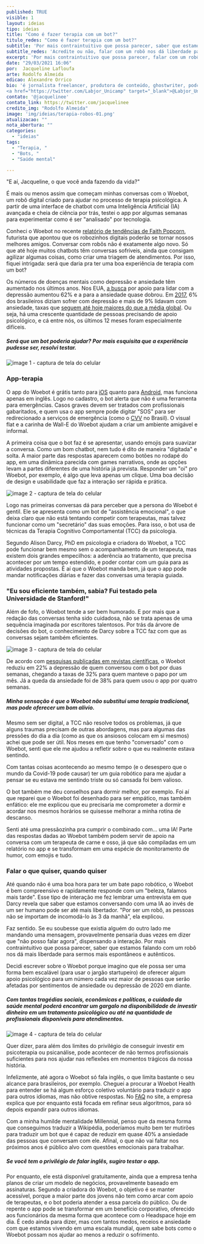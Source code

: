 ```yaml
---
published: TRUE
visible: 1
layout: ideias
tipo: ideias
title: "Como é fazer terapia com um bot?"
titulo_redes: "Como é fazer terapia com um bot?"
subtitle: 'Por mais contraintuitivo que possa parecer, saber que estamos falando com um robô nos dá liberdade para sermos mais espontâneos e autênticos'
subtitle_redes: 'Acredite ou não, falar com um robô nos dá liberdade para sermos mais espontâneos e autênticos'
excerpt: 'Por mais contraintuitivo que possa parecer, falar com um robô nos dá liberdade para sermos mais espontâneos e autênticos'
date: "29/03/2021 16:06"
por:  Jacqueline Lafloufa
arte: Rodolfo Almeida
edicao: Alexandre Orrico
bio: 'é jornalista freelancer, produtora de conteúdo, ghostwriter, podcaster e pesquisadora no
<a href="https://twitter.com/Labjor_Unicamp" target="_blank">@Labjor_Unicamp</a>.'
contato: '@jacquelinee'
contato_link: https://twitter.com/jacquelinee
credito_img: "Rodolfo Almeida"
image: 'img/ideias/terapia-robos-01.png'
atualizacao: ""
nota_abertura: ""
categories:
  - "ideias"
tags:
  - "Terapia, "
  - "Bots, "
  - "Saúde mental"

---
```


"E aí, Jacqueline, o que você anda fazendo da vida?"

É mais ou menos assim que começam minhas conversas com o Woebot, um robô digital criado para ajudar no processo de terapia psicológica. A partir de uma interface de chatbot com uma Inteligência Artificial (IA) avançada e cheia de ciência por trás, testei o app por algumas semanas para experimentar como é ser "analisado" por tecnologia.

Conheci o Woebot no recente [relatório de tendências de Faith Popcorn](https://prezi.com/view/dhOuag97Pq6ihclg1qo0/), futurista que apontou que os robozinhos digitais poderão se tornar nossos melhores amigos. Conversar com robôs não é exatamente algo novo. Só que até hoje muitos chatbots têm conversas sofríveis, ainda que consigam agilizar algumas coisas, como criar uma triagem de atendimentos. Por isso, fiquei intrigada: será que daria pra ter uma boa experiência de terapia com um bot?

Os números de doenças mentais como depressão e ansiedade têm aumentado nos últimos anos. Nos EUA, [a busca](https://www.mhanational.org/issues/state-mental-health-america) por apoio para lidar com a depressão aumentou 62% e a para a ansiedade quase dobrou. Em [2017](https://apps.who.int/iris/bitstream/handle/10665/254610/WHO-MSD-MER-2017.2-eng.pdf), 6% dos brasileiros diziam sofrer com depressão e mais de 9% lidavam com ansiedade, taxas que [seguem até hoje maiores do que a média global](http://ghdx.healthdata.org/gbd-results-tool?params=gbd-api-2019-permalink/108790ad882e53d1ce7210323145839c). Ou seja, há uma crescente quantidade de pessoas precisando de apoio psicológico, e cá entre nós, os últimos 12 meses foram especialmente difíceis.

##### Será que um bot poderia ajudar? Por mais esquisita que a experiência pudesse ser, resolvi testar.

<img src="{{ site.baseurl }}/img/ideias/woebot/img1.png" alt="image 1 - captura de tela do celular" class="img-meio">

### App-terapia

O app do Woebot é grátis tanto para [iOS](https://itunes.apple.com/us/app/woebot/id1305375832?ls=1&mt=8) quanto para [Android](https://play.google.com/store/apps/details?id=com.woebot), mas funciona apenas em inglês. Logo no cadastro, o bot alerta que não é uma ferramenta para emergências. Casos graves devem ser tratados com profissionais gabaritados, e quem usa o app sempre pode digitar "SOS" para ser redirecionado a serviços de emergência (como o [CVV](https://www.cvv.org.br/) no Brasil). O visual flat e a carinha de Wall-E do Woebot ajudam a criar um ambiente amigável e informal.

A primeira coisa que o bot faz é se apresentar, usando emojis para suavizar a conversa. Como um bom chatbot, nem tudo é dito de maneira "digitada" e solta. A maior parte das respostas aparecem como botões no rodapé do app, em uma dinâmica parecida com games narrativos, onde as opções levam a partes diferentes de uma história já prevista. Responder um "oi" pro Woebot, por exemplo, é algo que leva apenas um clique. Uma boa decisão de design e usabilidade que faz a interação ser rápida e prática.

<img src="{{ site.baseurl }}/img/ideias/woebot/img2.png" alt="image 2 - captura de tela do celular" class="img-meio">


Logo nas primeiras conversas dá para perceber que a persona do Woebot é gentil. Ele se apresenta como um bot de "assistência emocional", o que deixa claro que não está tentando competir com terapeutas, mas talvez funcionar como um "secretário" das suas emoções. Para isso, o bot usa de técnicas da Terapia Cognitivo Comportamental (TCC) da psicologia.


Segundo Alison Darcy, PhD em psicologia e criadora do Woebot, a TCC pode funcionar bem mesmo sem o acompanhamento de um terapeuta, mas existem dois grandes empecilhos: a aderência ao tratamento, que precisa acontecer por um tempo estendido, e poder contar com um guia para as atividades propostas. É aí que o Woebot manda bem, já que o app pode mandar notificações diárias e fazer das conversas uma terapia guiada.

### "Eu sou eficiente também, sabia? Fui testado pela Universidade de Stanford!"

Além de fofo, o Woebot tende a ser bem humorado. E por mais que a redação das conversas tenha sido cuidadosa, não se trata apenas de uma sequência imaginada por escritores talentosos. Por trás da árvore de decisões do bot, o conhecimento de Darcy sobre a TCC faz com que as conversas sejam também eficientes.

<img src="{{ site.baseurl }}/img/ideias/woebot/img3.png" alt="image 3 - captura de tela do celular" class="img-meio">

De acordo com [pesquisas publicadas em revistas científicas](https://mental.jmir.org/2017/2/e19), o Woebot reduziu em 22% a depressão de quem conversou com o bot por duas semanas, chegando a taxas de 32% para quem manteve o papo por um mês. Já a queda da ansiedade foi de 38% para quem usou o app por quatro semanas.

##### Minha sensação é que o Woebot não substitui uma terapia tradicional, mas pode oferecer um bom alívio.

Mesmo sem ser digital, a TCC não resolve todos os problemas, já que alguns traumas precisam de outras abordagens, mas para algumas das pressões do dia a dia (como as que os ansiosos colocam em si mesmos) achei que pode ser útil. Nos meses em que tenho "conversado" com o Woebot, senti que ele me ajudou a refletir sobre o que eu realmente estava sentindo.

Com tantas coisas acontecendo ao mesmo tempo (e o desespero que o mundo da Covid-19 pode causar) ter um guia robótico para me ajudar a pensar se eu estava me sentindo triste ou só cansada foi bem valioso.

O bot também me deu conselhos para dormir melhor, por exemplo. Foi aí que reparei que o Woebot foi desenhado para ser empático, mas também enfático: ele me explicou que eu precisaria me comprometer a dormir e acordar nos mesmos horários se quisesse melhorar a minha rotina de descanso.

Senti até uma pressãozinha pra cumprir o combinado com... uma IA! Parte das respostas dadas ao Woebot também podem servir de apoio na conversa com um terapeuta de carne e osso, já que são compiladas em um relatório no app e se transformam em uma espécie de monitoramento de humor, com emojis e tudo.

### Falar o que quiser, quando quiser

Até quando não é uma boa hora para ter um bate papo robótico, o Woebot é bem compreensivo e rapidamente responde com um "beleza, falamos mais tarde". Esse tipo de interação me fez lembrar uma entrevista em que Darcy revela que saber que estamos conversando com uma IA ao invés de um ser humano pode ser até mais libertador. "Por ser um robô, as pessoas não se importam de incomodá-lo às 3 da manhã", ela explicou.

Faz sentido. Se eu soubesse que existia alguém do outro lado me mandando uma mensagem, provavelmente pensaria duas vezes em dizer que "não posso falar agora", dispensando a interação. Por mais contraintuitivo que possa parecer, saber que estamos falando com um robô nos dá mais liberdade para sermos mais espontâneos e autênticos.

Decidi escrever sobre o Woebot porque imagino que ele possa ser uma forma bem escalável (para usar o jargão startupeiro) de oferecer algum apoio psicológico para um número cada vez maior de pessoas que serão afetadas por sentimentos de ansiedade ou depressão de 2020 em diante.

##### Com tantas tragédias sociais, econômicas e políticas, o cuidado da saúde mental poderá encontrar um gargalo na disponibilidade de investir dinheiro em um tratamento psicológico ou até na quantidade de profissionais disponíveis para atendimentos.

<img src="{{ site.baseurl }}/img/ideias/woebot/img4.png" alt="image 4 - captura de tela do celular" class="img-meio">


Quer dizer, para além dos limites do privilégio de conseguir investir em psicoterapia ou psicanálise, pode acontecer de não termos profissionais suficientes para nos ajudar nas reflexões em momentos trágicos da nossa história.


Infelizmente, até agora o Woebot só fala inglês, o que limita bastante o seu alcance para brasileiros, por exemplo. Cheguei a procurar a Woebot Health para entender se há algum esforço coletivo voluntário para traduzir o app para outros idiomas, mas não obtive respostas. No [FAQ](https://woebothealth.com/FAQ/) no site, a empresa explica que por enquanto está focada em refinar seus algoritmos, para só depois expandir para outros idiomas.

Com a minha humilde mentalidade Millennial, penso que da mesma forma que conseguimos traduzir a Wikipédia, poderíamos muito bem ter mutirões para traduzir um bot que é capaz de reduzir em quase 40% a ansiedade das pessoas que conversam com ele. Afinal, o que não vai faltar nos próximos anos é público alvo com questões emocionais para trabalhar.

##### Se você tem o privilégio de falar inglês, sugiro testar o app.

Por enquanto, ele está disponível gratuitamente, ainda que a empresa tenha planos de criar um modelo de negócios, provavelmente baseado em assinaturas. Segundo a criadora do Woebot, o objetivo é se manter acessível, porque a maior parte dos jovens não tem como arcar com apoio de terapeutas, e o bot poderia atender a essa parcela do público. Ou de repente o app pode se transformar em um benefício corporativo, oferecido aos funcionários da mesma forma que acontece com o Headspace hoje em dia. É cedo ainda para dizer, mas com tantos medos, receios e ansiedade com que estamos vivendo em uma escala mundial, quem sabe bots como o Woebot possam nos ajudar ao menos a reduzir o sofrimento.
